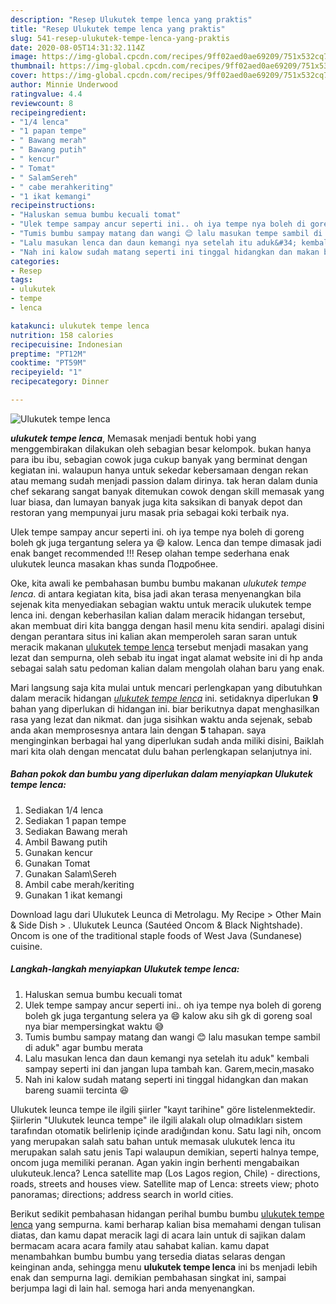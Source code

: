 ```yaml
---
description: "Resep Ulukutek tempe lenca yang praktis"
title: "Resep Ulukutek tempe lenca yang praktis"
slug: 541-resep-ulukutek-tempe-lenca-yang-praktis
date: 2020-08-05T14:31:32.114Z
image: https://img-global.cpcdn.com/recipes/9ff02aed0ae69209/751x532cq70/ulukutek-tempe-lenca-foto-resep-utama.jpg
thumbnail: https://img-global.cpcdn.com/recipes/9ff02aed0ae69209/751x532cq70/ulukutek-tempe-lenca-foto-resep-utama.jpg
cover: https://img-global.cpcdn.com/recipes/9ff02aed0ae69209/751x532cq70/ulukutek-tempe-lenca-foto-resep-utama.jpg
author: Minnie Underwood
ratingvalue: 4.4
reviewcount: 8
recipeingredient:
- "1/4 lenca"
- "1 papan tempe"
- " Bawang merah"
- " Bawang putih"
- " kencur"
- " Tomat"
- " SalamSereh"
- " cabe merahkeriting"
- "1 ikat kemangi"
recipeinstructions:
- "Haluskan semua bumbu kecuali tomat"
- "Ulek tempe sampay ancur seperti ini.. oh iya tempe nya boleh di goreng boleh gk juga tergantung selera ya 😄 kalow aku sih gk di goreng soal nya biar mempersingkat waktu 😅"
- "Tumis bumbu sampay matang dan wangi 😊 lalu masukan tempe sambil di aduk&#34; agar bumbu merata"
- "Lalu masukan lenca dan daun kemangi nya setelah itu aduk&#34; kembali sampay seperti ini dan jangan lupa tambah kan. Garem,mecin,masako"
- "Nah ini kalow sudah matang seperti ini tinggal hidangkan dan makan bareng suamii tercinta 😆"
categories:
- Resep
tags:
- ulukutek
- tempe
- lenca

katakunci: ulukutek tempe lenca 
nutrition: 158 calories
recipecuisine: Indonesian
preptime: "PT12M"
cooktime: "PT59M"
recipeyield: "1"
recipecategory: Dinner

---
```



![Ulukutek tempe lenca](https://img-global.cpcdn.com/recipes/9ff02aed0ae69209/751x532cq70/ulukutek-tempe-lenca-foto-resep-utama.jpg)

<b><i>ulukutek tempe lenca</i></b>, Memasak menjadi bentuk hobi yang menggembirakan dilakukan oleh sebagian besar kelompok. bukan hanya para ibu ibu, sebagian cowok juga cukup banyak yang berminat dengan kegiatan ini. walaupun hanya untuk sekedar kebersamaan dengan rekan atau memang sudah menjadi passion dalam dirinya. tak heran dalam dunia chef sekarang sangat banyak ditemukan cowok dengan skill memasak yang luar biasa, dan lumayan banyak juga kita saksikan di banyak depot dan restoran yang mempunyai juru masak pria sebagai koki terbaik nya.

Ulek tempe sampay ancur seperti ini. oh iya tempe nya boleh di goreng boleh gk juga tergantung selera ya 😄 kalow. Lenca dan tempe dimasak jadi enak banget recommended !!! Resep olahan tempe sederhana enak ulukutek leunca masakan khas sunda Подробнее.

Oke, kita awali ke pembahasan bumbu bumbu makanan <i>ulukutek tempe lenca</i>. di antara kegiatan kita, bisa jadi akan terasa menyenangkan bila sejenak kita menyediakan sebagian waktu untuk meracik ulukutek tempe lenca ini. dengan keberhasilan kalian dalam meracik hidangan tersebut, akan membuat diri kita bangga dengan hasil menu kita sendiri. apalagi disini dengan perantara situs ini kalian akan memperoleh saran saran untuk meracik makanan <u>ulukutek tempe lenca</u> tersebut menjadi masakan yang lezat dan sempurna, oleh sebab itu ingat ingat alamat website ini di hp anda sebagai salah satu pedoman kalian dalam mengolah olahan baru yang enak.


Mari langsung saja kita mulai untuk mencari perlengkapan yang dibutuhkan dalam meracik hidangan <u><i>ulukutek tempe lenca</i></u> ini. setidaknya diperlukan <b>9</b> bahan yang diperlukan di hidangan ini. biar berikutnya dapat menghasilkan rasa yang lezat dan nikmat. dan juga sisihkan waktu anda sejenak, sebab anda akan memprosesnya antara lain dengan <b>5</b> tahapan. saya menginginkan berbagai hal yang diperlukan sudah anda miliki disini, Baiklah mari kita olah dengan mencatat dulu bahan perlengkapan selanjutnya ini.

<!--inarticleads1-->

##### Bahan pokok dan bumbu yang diperlukan dalam menyiapkan Ulukutek tempe lenca:

1. Sediakan 1/4 lenca
1. Sediakan 1 papan tempe
1. Sediakan  Bawang merah
1. Ambil  Bawang putih
1. Gunakan  kencur
1. Gunakan  Tomat
1. Gunakan  Salam\Sereh
1. Ambil  cabe merah/keriting
1. Gunakan 1 ikat kemangi


Download lagu dari Ulukutek Leunca di Metrolagu. My Recipe‎ &gt; ‎Other Main &amp; Side Dish‎ &gt; ‎. Ulukutek Leunca (Sautéed Oncom &amp; Black Nightshade). Oncom is one of the traditional staple foods of West Java (Sundanese) cuisine. 

<!--inarticleads2-->

##### Langkah-langkah menyiapkan Ulukutek tempe lenca:

1. Haluskan semua bumbu kecuali tomat
1. Ulek tempe sampay ancur seperti ini.. oh iya tempe nya boleh di goreng boleh gk juga tergantung selera ya 😄 kalow aku sih gk di goreng soal nya biar mempersingkat waktu 😅
1. Tumis bumbu sampay matang dan wangi 😊 lalu masukan tempe sambil di aduk&#34; agar bumbu merata
1. Lalu masukan lenca dan daun kemangi nya setelah itu aduk&#34; kembali sampay seperti ini dan jangan lupa tambah kan. Garem,mecin,masako
1. Nah ini kalow sudah matang seperti ini tinggal hidangkan dan makan bareng suamii tercinta 😆


Ulukutek leunca tempe ile ilgili şiirler &#34;kayıt tarihine&#34; göre listelenmektedir. Şiirlerin &#34;Ulukutek leunca tempe&#34; ile ilgili alakalı olup olmadıkları sistem tarafından otomatik belirlenip içinde aradığından konu. Satu lagi nih, oncom yang merupakan salah satu bahan untuk memasak ulukutek lenca itu merupakan salah satu jenis Tapi walaupun demikian, seperti halnya tempe, oncom juga memiliki peranan. Agan yakin ingin berhenti mengabaikan ulukuteuk.lenca? Lenca satellite map (Los Lagos region, Chile) - directions, roads, streets and houses view. Satellite map of Lenca: streets view; photo panoramas; directions; address search in world cities. 

Berikut sedikit pembahasan hidangan perihal bumbu bumbu <u>ulukutek tempe lenca</u> yang sempurna. kami berharap kalian bisa memahami dengan tulisan diatas, dan kamu dapat meracik lagi di acara lain untuk di sajikan dalam bermacam acara acara family atau sahabat kalian. kamu dapat menambahkan bumbu bumbu yang tersedia diatas selaras dengan keinginan anda, sehingga menu <b>ulukutek tempe lenca</b> ini bs menjadi lebih enak dan sempurna lagi. demikian pembahasan singkat ini, sampai berjumpa lagi di lain hal. semoga hari anda menyenangkan.
